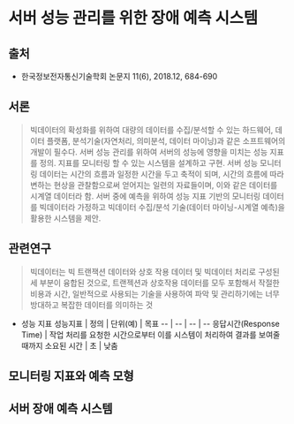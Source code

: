 서버 성능 관리를 위한 장애 예측 시스템
===================================
출처
----
* 한국정보전자통신기술학회 논문지 11(6), 2018.12, 684-690

서론
----
> 빅데이터의 확성화를 위하여 대량의 데이터를 수집/분석할 수 있는 하드웨어, 데이터 플랫폼,
> 분석기술(자연처리, 의미분석, 데이터 마이닝)과 같은 소프트웨어의 개발이 필수다.
> 서버 성능 관리를 위하여 서버의 성능에 영향을 미치는 성능 지표를 정의.
> 지표를 모니터링 할 수 있는 시스템을 설계하고 구현.
> 서버 성능 모니터링 데이터는 시간의 흐름과 일정한 시간을 두고 축적이 되며,
> 시간의 흐름에 따라 변하는 현상을 관찰함으로써 얻어지는 일련의 자료들이며,
> 이와 같은 데이터를 시계열 데이터라 함.
> 서버 중에 예측을 위하여 성능 지표 기반의 모니터링 데이터를 빅데이터라 가정하고
> 빅데이터 수집/분석 기술(데이터 마이닝-시계열 예측)을 활용한 시스템을 제안.

관련연구
-------
> 빅데이터는 빅 트랜잭션 데이터와 상호 작용 데이터 및 빅데이터 처리로 구성된 세 부분이 융합된 것으로,
> 트랜젝션과 상호작용 데이터를 모두 포함해서 작절한 비용과 시간, 일반적으로 사용되는 기술을 사용하여
> 파악 및 관리하기에는 너무 방대하고 복잡한 데이터를 의미하는 것

* 성능 지표
성능지표  |  정의  |  단위(예)  |  목표
--  |  --  |  --  |  --
응답시간(Response Time)  |  작업 처리를 요청한 시간으로부터 이를 시스템이 처리하여 결과를 보여줄 때까지 소요된 시간  |  초  |  낮춤

모니터링 지표와 예측 모형
-----------------------

서버 장애 예측 시스템
--------------------
